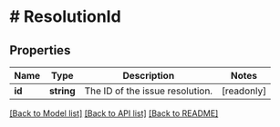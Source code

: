 # # ResolutionId

## Properties

Name | Type | Description | Notes
------------ | ------------- | ------------- | -------------
**id** | **string** | The ID of the issue resolution. | [readonly]

[[Back to Model list]](../../README.md#models) [[Back to API list]](../../README.md#endpoints) [[Back to README]](../../README.md)
